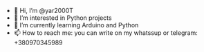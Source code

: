 - 👋 Hi, I’m @yar2000T
- 👀 I’m interested in Python projects
- 🌱 I’m currently learning Arduino and Python
- 📫 How to reach me: you can write on my whatssup or telegram: +380970345989

<!---
yar2000T/yar2000T is a ✨ special ✨ repository because its `README.md` (this file) appears on your GitHub profile.
You can click the Preview link to take a look at your changes.
--->
